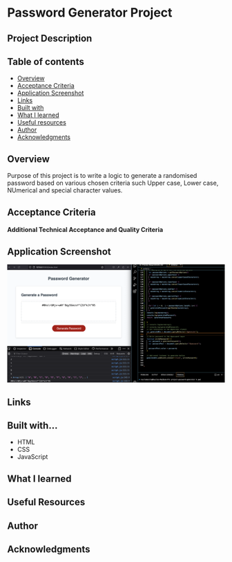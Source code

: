 # Password Generator Project

## Project Description







## Table of contents

- [Overview](#overview)
- [Acceptance Criteria](#acceptance-criteria)
- [Application Screenshot](#application-screenshot)
- [Links](#links)
- [Built with](#built-with)
- [What I learned](#what-i-learned)
- [Useful resources](#useful-resources)
- [Author](#author)
- [Acknowledgments](#acknowledgments)

## Overview

Purpose of this project is to write a logic to generate a randomised password based on various chosen criteria such Upper case, Lower case, NUmerical and special character values. 


## Acceptance Criteria


#### Additional Technical Acceptance and Quality Criteria



## Application Screenshot
![ screen shots ](./imgs/Screenshot%202023-01-08%20at%2011.36.24.png)


## Links


## Built with...

- HTML
- CSS
- JavaScript

## What I learned

## Useful Resources


## Author


## Acknowledgments
